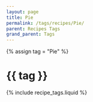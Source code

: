 ```yaml
---
layout: page
title: Pie
permalink: /tags/recipes/Pie/
parent: Recipes Tags
grand_parent: Tags
---
```

{% assign tag = "Pie" %}
# {{ tag }}
{% include recipe_tags.liquid %}
